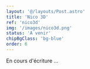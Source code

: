 ```yaml
---
layout: '@/layouts/Post.astro'
title: 'Nico 3D'
ref: 'nico3d'
img: '/images/nico3d.png'
status: 'A venir'
chipBgClass: 'bg-blue'
order: 6
---
```


En cours d'écriture ...
